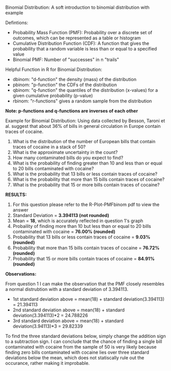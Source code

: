 Binomial Distribution: A soft introduction to binomial distribution with example

Defintions:
  - Probability Mass Function (PMF): Probability over a discrete set of outcomes, which can be represented as a table or histogram
  - Cumulative Distribution Function (CDF): A function that gives the probability that a random variable is less than or equal to a specified value
  - Binomial PMF: Number of "successes" in n "trails"
  
Helpful Function in R for Binomial Distribution:
  - dbinom: "d-function" the density (mass) of the distribution
  - pbinom: "p-function" the CDFs of the distribution
  - qbinom: "q-function" the quantiles of the distribution (x-values) for a given cumulative probability (p-value)
  - rbinom: "r-functions" gives a random sample from the distribution

**Note: p-functions and q-functions are inverses of each other**

Example for Binomial Distribution:
Using data collected by Besson, Taroni et al. suggest that about 36% of bills in general circulation in Europe contain traces of cocaine.
  1. What is the distribution of the number of European bills that contain traces of cocaine in a stack of 50?
  2. What is the approximate uncertainty in the count?
  3. How many contaminated bills do you expect to find?
  4. What is the probability of finding greater than 10 and less than or equal to 20 bills contaminated with cocaine?
  5. What is the probability that 13 bills or less contain traces of cocaine?
  6. What is the probability that more than 15 bills contain traces of cocaine?
  7. What is the probability that 15 or more bills contain traces of cocaine?
  
**RESULTS:**
  1. For this question please refer to the R-Plot-PMFbinom pdf to view the answer
  2. Standard Deviation = **3.394113 (not rounded)**
  3. Mean = **18**, which is accurately reflected in question 1's graph
  4. Probaility of finding more than 10 but less than or equal to 20 bills contaminated with cocaine = **76.00% (rounded)**
  5. Probability that 13 bills or less contain traces of cocaine = **9.03% (rounded)**
  6. Probability that more than 15 bills contain traces of cocaine = **76.72% (rounded)**
  7. Probability that 15 or more bills contain traces of cocaine = **84.91% (rounded)**
  
**Observations:**

From question 1 I can make the observation that the PMF closely resembles a normal distrubtion with a standard deviation of 3.394113.
  - 1st standard deviation above = mean(18) + standard deviation(3.394113) = 21.394113
  - 2nd standard deviation above = mean(18) + standard deviation(3.394113)*2 = 24.788226
  - 3rd standard deviation above = mean(18) + standard deviation(3.94113)*3 = 29.82339
  
To find the three standard deviations below, simply change the addition sign to a subtraction sign.  I can conclude that the chance of finding a single bill contaminated with cocaine from the sample of 50 is very likely because finding zero bills contaminated with cocaine lies over three standard deviations below the mean, which does not statiscally rule out the occurance, rather making it improbable.  
  
